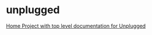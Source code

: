unplugged
=========

[Home Project with top level documentation for Unplugged](http://unplugged.github.com/unplugged)